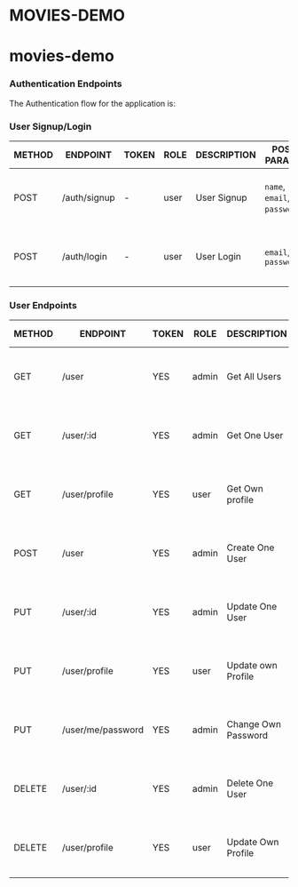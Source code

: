 # MOVIES-DEMO
# movies-demo

### Authentication Endpoints

The Authentication flow for the application is:

### User Signup/Login

METHOD | ENDPOINT         | TOKEN | ROLE | DESCRIPTION              | POST PARAMS                                     | RETURNS
-------|------------------|-------|------|--------------------------|-------------------------------------------------|--------------------
POST   | /auth/signup     | -     | user | User Signup              | `name`, `email`, `password`,                    | { message: `string`, result: `token` }
POST   | /auth/login      | -     | user | User Login               | `email`, `password`                             | { message: `string`, result: `token` }

### User Endpoints

METHOD | ENDPOINT         | TOKEN | ROLE | DESCRIPTION              | POST PARAMS                                     | RETURNS
-------|------------------|-------|------|--------------------------|-------------------------------------------------|--------------------
GET    | /user            | YES   | admin| Get All Users            |                                                 | { message: `string`, result: `array` }
GET    | /user/:id        | YES   | admin| Get One User             |                                                 | { message: `string`, result: `object` }
GET    | /user/profile    | YES   | user | Get Own profile          |                                                 | { message: `string`, result: `object` }
POST   | /user            | YES   | admin| Create One User          |    `name`, `email`, `password`, `role`          | { message: `string`, result: `object` }
PUT    | /user/:id        | YES   | admin| Update One User          |    `name`, `email`, `password`, `role`          | { message: `string`, result: `object` }
PUT    | /user/profile    | YES   | user | Update own Profile       |    `name`, `email`                              | { message: `string`, result: `object` }
PUT    |/user/me/password | YES   | admin| Change Own Password      |    `password`                                   | { message: `string`, result: `object` }
DELETE | /user/:id        | YES   | admin| Delete One User          |    `name`, `email`, `password`, `role           | { message: `string`, result: `object` }
DELETE | /user/profile    | YES   | user | Update Own Profile       |    `name`, `email`, `password`, `role           | { message: `string`, result: `object` }

